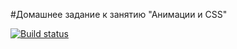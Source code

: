 #Домашнее задание к занятию "Анимации и CSS"

[![Build status](https://ci.appveyor.com/api/projects/status/09svp3htlctp9qbe?svg=true)](https://ci.appveyor.com/project/Akhukh1/home-collapse)
